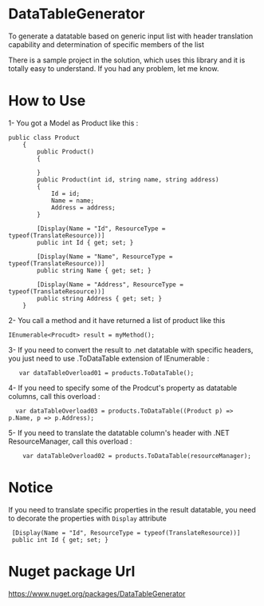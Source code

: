# DataTableGenerator
To generate a datatable based on generic input list with header translation capability and determination of specific members of the list

 
There is a sample project in the solution, which uses this library and it is totally easy to understand.
If you had any problem, let me know.




# How to Use

1- You got a Model as Product like this :

```
public class Product
    {
        public Product()
        {
            
        }
        public Product(int id, string name, string address)
        {
            Id = id;
            Name = name;
            Address = address;
        }

        [Display(Name = "Id", ResourceType = typeof(TranslateResource))]
        public int Id { get; set; }

        [Display(Name = "Name", ResourceType = typeof(TranslateResource))]
        public string Name { get; set; }

        [Display(Name = "Address", ResourceType = typeof(TranslateResource))]
        public string Address { get; set; }
    }
```


2- You call a method and it have returned a list of product like this 

 ```
 IEnumerable<Procudt> result = myMethod();
 
 ```
 
3- If you need to convert the result to .net datatable with specific headers, you just need to use .ToDataTable extension of IEnumerable :
```
   var dataTableOverload01 = products.ToDataTable();
```

4- If you need to specify some of the Prodcut's property as datatable columns, call this overload :

```
  var dataTableOverload03 = products.ToDataTable((Product p) => p.Name, p => p.Address);
```

5- If you need to translate the datatable column's header with .NET ResourceManager, call this overload :
```
    var dataTableOverload02 = products.ToDataTable(resourceManager);
```



# Notice
If you need to translate specific properties in the result datatable, you need to decorate the properties with `Display` attribute
```
 [Display(Name = "Id", ResourceType = typeof(TranslateResource))]
 public int Id { get; set; }
```


# Nuget package Url

https://www.nuget.org/packages/DataTableGenerator


